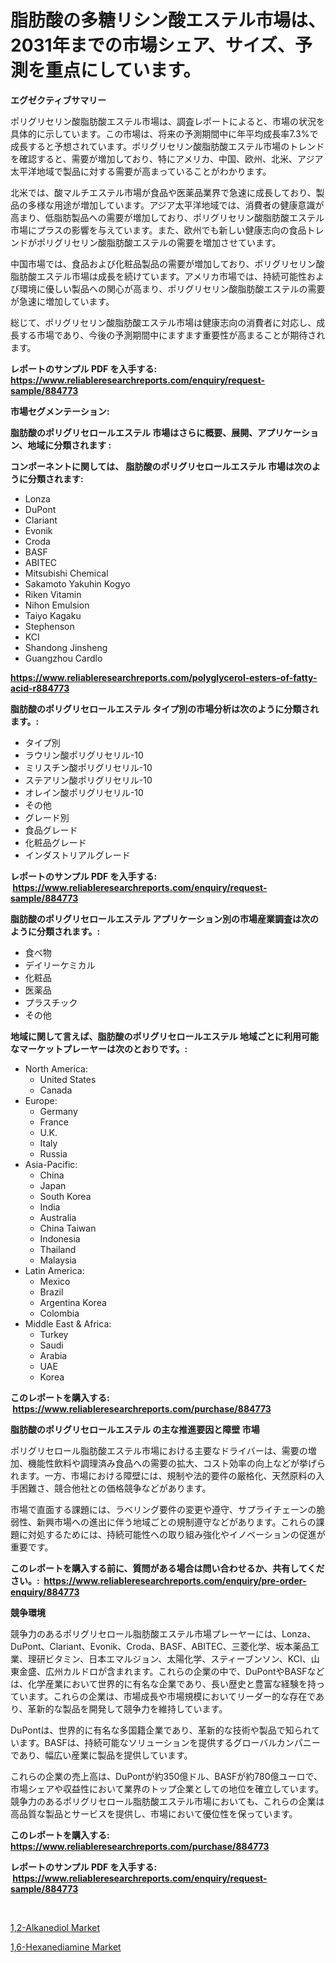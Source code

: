 <p><h1>脂肪酸の多糖リシン酸エステル市場は、2031年までの市場シェア、サイズ、予測を重点にしています。</h1></p><p><strong>エグゼクティブサマリー</strong></p>
<p><p>ポリグリセリン酸脂肪酸エステル市場は、調査レポートによると、市場の状況を具体的に示しています。この市場は、将来の予測期間中に年平均成長率7.3%で成長すると予想されています。ポリグリセリン酸脂肪酸エステル市場のトレンドを確認すると、需要が増加しており、特にアメリカ、中国、欧州、北米、アジア太平洋地域で製品に対する需要が高まっていることがわかります。</p><p>北米では、酸マルチエステル市場が食品や医薬品業界で急速に成長しており、製品の多様な用途が増加しています。アジア太平洋地域では、消費者の健康意識が高まり、低脂肪製品への需要が増加しており、ポリグリセリン酸脂肪酸エステル市場にプラスの影響を与えています。また、欧州でも新しい健康志向の食品トレンドがポリグリセリン酸脂肪酸エステルの需要を増加させています。</p><p>中国市場では、食品および化粧品製品の需要が増加しており、ポリグリセリン酸脂肪酸エステル市場は成長を続けています。アメリカ市場では、持続可能性および環境に優しい製品への関心が高まり、ポリグリセリン酸脂肪酸エステルの需要が急速に増加しています。</p><p>総じて、ポリグリセリン酸脂肪酸エステル市場は健康志向の消費者に対応し、成長する市場であり、今後の予測期間中にますます重要性が高まることが期待されます。</p></p>
<p><strong>レポートのサンプル PDF を入手する: <a href="https://www.reliableresearchreports.com/enquiry/request-sample/884773">https://www.reliableresearchreports.com/enquiry/request-sample/884773</a></strong></p>
<p><strong>市場セグメンテーション:</strong></p>
<p><strong> 脂肪酸のポリグリセロールエステル 市場はさらに概要、展開、アプリケーション、地域に分類されます :</strong></p>
<p><strong>コンポーネントに関しては、 脂肪酸のポリグリセロールエステル 市場は次のように分類されます: &nbsp;</strong></p>
<p><ul><li>Lonza</li><li>DuPont</li><li>Clariant</li><li>Evonik</li><li>Croda</li><li>BASF</li><li>ABITEC</li><li>Mitsubishi Chemical</li><li>Sakamoto Yakuhin Kogyo</li><li>Riken Vitamin</li><li>Nihon Emulsion</li><li>Taiyo Kagaku</li><li>Stephenson</li><li>KCI</li><li>Shandong Jinsheng</li><li>Guangzhou Cardlo</li></ul></p>
<p><strong><a href="https://www.reliableresearchreports.com/polyglycerol-esters-of-fatty-acid-r884773">https://www.reliableresearchreports.com/polyglycerol-esters-of-fatty-acid-r884773</a></strong></p>
<p><strong> 脂肪酸のポリグリセロールエステル タイプ別の市場分析は次のように分類されます。:</strong></p>
<p><ul><li>タイプ別</li><li>ラウリン酸ポリグリセリル-10</li><li>ミリスチン酸ポリグリセリル-10</li><li>ステアリン酸ポリグリセリル-10</li><li>オレイン酸ポリグリセリル-10</li><li>その他</li><li>グレード別</li><li>食品グレード</li><li>化粧品グレード</li><li>インダストリアルグレード</li></ul></p>
<p><strong>レポートのサンプル PDF を入手する: &nbsp;<a href="https://www.reliableresearchreports.com/enquiry/request-sample/884773">https://www.reliableresearchreports.com/enquiry/request-sample/884773</a></strong></p>
<p><strong> 脂肪酸のポリグリセロールエステル アプリケーション別の市場産業調査は次のように分類されます。:</strong></p>
<p><ul><li>食べ物</li><li>デイリーケミカル</li><li>化粧品</li><li>医薬品</li><li>プラスチック</li><li>その他</li></ul></p>
<p><strong>地域に関して言えば、脂肪酸のポリグリセロールエステル 地域ごとに利用可能なマーケットプレーヤーは次のとおりです。:</strong></p>
<p><ul>
    <li>
        North America:
        <ul>
            <li>United States</li>
            <li>Canada</li>
        </ul>
    </li>
    <li>
        Europe:
        <ul>
            <li>Germany</li>
            <li>France</li>
            <li>U.K.</li>
            <li>Italy</li>
            <li>Russia</li>
        </ul>
    </li>
    <li>
        Asia-Pacific:
        <ul>
            <li>China</li>
            <li>Japan</li>
            <li>South Korea</li>
            <li>India</li>
            <li>Australia</li>
            <li>China Taiwan</li>
            <li>Indonesia</li>
            <li>Thailand</li>
            <li>Malaysia</li>
        </ul>
    </li>
    <li>
        Latin America:
        <ul>
            <li>Mexico</li>
            <li>Brazil</li>
            <li>Argentina Korea</li>
            <li>Colombia</li>
        </ul>
    </li>
    <li>
        Middle East & Africa:
        <ul>
            <li>Turkey</li>
            <li>Saudi</li>
            <li>Arabia</li>
            <li>UAE</li>
            <li>Korea</li>
        </ul>
    </li>
    </ul></p>
<p><strong>このレポートを購入する: &nbsp;<a href="https://www.reliableresearchreports.com/purchase/884773">https://www.reliableresearchreports.com/purchase/884773</a></strong></p>
<p><strong>脂肪酸のポリグリセロールエステル の主な推進要因と障壁 市場</strong></p>
<p><p>ポリグリセロール脂肪酸エステル市場における主要なドライバーは、需要の増加、機能性飲料や調理済み食品への需要の拡大、コスト効率の向上などが挙げられます。一方、市場における障壁には、規制や法的要件の厳格化、天然原料の入手困難さ、競合他社との価格競争などがあります。</p><p>市場で直面する課題には、ラベリング要件の変更や遵守、サプライチェーンの脆弱性、新興市場への進出に伴う地域ごとの規制遵守などがあります。これらの課題に対処するためには、持続可能性への取り組み強化やイノベーションの促進が重要です。</p></p>
<p><strong>このレポートを購入する前に、質問がある場合は問い合わせるか、共有してください。:&nbsp; <a href="https://www.reliableresearchreports.com/enquiry/pre-order-enquiry/884773">https://www.reliableresearchreports.com/enquiry/pre-order-enquiry/884773</a></strong></p>
<p><strong>競争環境</strong></p>
<p><p>競争力のあるポリグリセロール脂肪酸エステル市場プレーヤーには、Lonza、DuPont、Clariant、Evonik、Croda、BASF、ABITEC、三菱化学、坂本薬品工業、理研ビタミン、日本エマルジョン、太陽化学、スティーブンソン、KCI、山東金盛、広州カルドロが含まれます。これらの企業の中で、DuPontやBASFなどは、化学産業において世界的に有名な企業であり、長い歴史と豊富な経験を持っています。これらの企業は、市場成長や市場規模においてリーダー的な存在であり、革新的な製品を開発して競争力を維持しています。</p><p>DuPontは、世界的に有名な多国籍企業であり、革新的な技術や製品で知られています。BASFは、持続可能なソリューションを提供するグローバルカンパニーであり、幅広い産業に製品を提供しています。</p><p>これらの企業の売上高は、DuPontが約350億ドル、BASFが約780億ユーロで、市場シェアや収益性において業界のトップ企業としての地位を確立しています。競争力のあるポリグリセロール脂肪酸エステル市場においても、これらの企業は高品質な製品とサービスを提供し、市場において優位性を保っています。</p></p>
<p><strong>このレポートを購入する: &nbsp; <a href="https://www.reliableresearchreports.com/purchase/884773">https://www.reliableresearchreports.com/purchase/884773</a></strong></p>
<p><strong>レポートのサンプル PDF を入手する: &nbsp;<a href="https://www.reliableresearchreports.com/enquiry/request-sample/884773">https://www.reliableresearchreports.com/enquiry/request-sample/884773</a></strong><strong></strong></p>
<p>&nbsp;</p>
<p><p><a href="https://fuschia-pecorino-a6d.notion.site/1-2-Alkanediol-Market-The-Key-To-Successful-Business-Strategy-Forecast-Till-2031-e72a5251e3bd4966b82ae658f597d748">1,2-Alkanediol Market</a></p><p><a href="https://changeable-paste-463.notion.site/1-6-Hexanediamine-Market-Focuses-on-Market-Share-Size-and-Projected-Forecast-Till-2031-d42e7d6820814849a26ede814afbdda3">1,6-Hexanediamine Market</a></p></p>